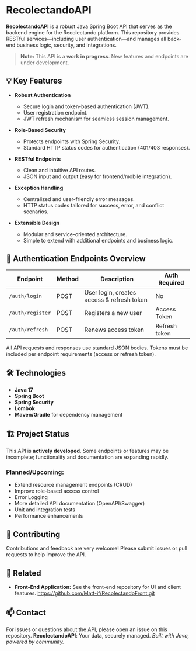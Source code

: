 # RecolectandoAPI
**RecolectandoAPI** is a robust Java Spring Boot API that serves as the backend engine for the Recolectando platform.
This repository provides RESTful services—including user authentication—and manages all back-end business logic, security, and integrations.

> **Note:** This API is a **work in progress**. New features and endpoints are under development.
>

## 💡 Key Features
- **Robust Authentication**
    - Secure login and token-based authentication (JWT).
    - User registration endpoint.
    - JWT refresh mechanism for seamless session management.

- **Role-Based Security**
    - Protects endpoints with Spring Security.
    - Standard HTTP status codes for authentication (401/403 responses).

- **RESTful Endpoints**
    - Clean and intuitive API routes.
    - JSON input and output (easy for frontend/mobile integration).

- **Exception Handling**
    - Centralized and user-friendly error messages.
    - HTTP status codes tailored for success, error, and conflict scenarios.

- **Extensible Design**
    - Modular and service-oriented architecture.
    - Simple to extend with additional endpoints and business logic.

## 🚦 Authentication Endpoints Overview

| Endpoint | Method | Description                                | Auth Required |
| --- | --- |--------------------------------------------|---------------|
| `/auth/login` | POST | User login, creates access & refresh token | No            |
| `/auth/register` | POST | Registers a new user                       | Access Token  |
| `/auth/refresh` | POST | Renews access token                        | Refresh token |
All API requests and responses use standard JSON bodies.
Tokens must be included per endpoint requirements (access or refresh token).
## 🛠 Technologies
- **Java 17**
- **Spring Boot**
- **Spring Security**
- **Lombok**
- **Maven/Gradle** for dependency management

## 🏗️ Project Status
This API is **actively developed**. Some endpoints or features may be incomplete; functionality and documentation are expanding rapidly.
### Planned/Upcoming:
- Extend resource management endpoints (CRUD)
- Improve role-based access control
- Error Logging
- More detailed API documentation (OpenAPI/Swagger)
- Unit and integration tests
- Performance enhancements

## 👷 Contributing
Contributions and feedback are very welcome!
Please submit issues or pull requests to help improve the API.
## 📎 Related
- **Front-End Application:** See the front-end repository for UI and client features. https://github.com/Matt-if/RecolectandoFront.git

## 📫 Contact
For issues or questions about the API, please open an issue on this repository.
**RecolectandoAPI**: Your data, securely managed.
_Built with Java, powered by community._
